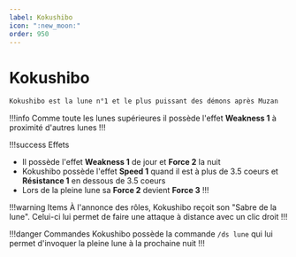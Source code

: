 ```yaml
---
label: Kokushibo 
icon: ":new_moon:"
order: 950
---
```


# Kokushibo

```txt
Kokushibo est la lune n°1 et le plus puissant des démons après Muzan
```

!!!info 
Comme toute les lunes supérieures il possède l'effet **Weakness 1** à proximité d'autres lunes
!!!

!!!success Effets
- Il possède l'effet **Weakness 1** de jour et **Force 2** la nuit
- Kokushibo possède l'effet **Speed 1** quand il est à plus de 3.5 coeurs et **Résistance 1** en dessous de 3.5 coeurs
- Lors de la pleine lune sa **Force 2** devient **Force 3**
!!!

!!!warning Items
À l'annonce des rôles, Kokushibo reçoit son "Sabre de la lune". Celui-ci lui permet de faire une attaque à distance avec un clic droit
!!!

!!!danger Commandes
Kokushibo possède la commande ```/ds lune``` qui lui permet d'invoquer la pleine lune à la prochaine nuit 
!!!
